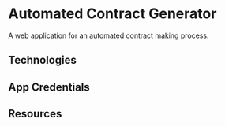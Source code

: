 # Automated Contract Generator
A web application for an automated contract making process.

## Technologies

## App Credentials

## Resources
